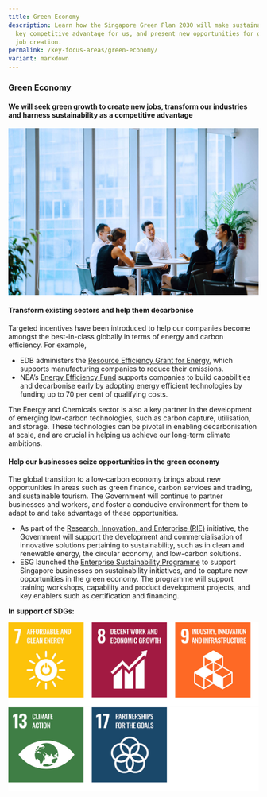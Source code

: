 ```yaml
---
title: Green Economy
description: Learn how the Singapore Green Plan 2030 will make sustainability a
  key competitive advantage for us, and present new opportunities for growth and
  job creation.
permalink: /key-focus-areas/green-economy/
variant: markdown
---
```

### Green Economy

#### We will seek green growth to create new jobs, transform our industries and harness sustainability as a competitive advantage

<img src="/images/framework/framework_greeneconomy.jpg" alt="Green Economy">

####  Transform existing sectors and help them decarbonise
 
Targeted incentives have been introduced to help our companies become amongst the best-in-class globally in terms of energy and carbon efficiency. For example,
 
* EDB administers the [Resource Efficiency Grant for Energy](https://www.edb.gov.sg/en/how-we-help/incentives-and-schemes.html), which supports manufacturing companies to reduce their emissions.
* NEA’s [Energy Efficiency Fund](https://www.nea.gov.sg/programmes-grants/grants-and-awards/energy-efficiency-grant) supports companies to build capabilities and decarbonise early by adopting energy efficient technologies by funding up to 70 per cent of qualifying costs.
 
The Energy and Chemicals sector is also a key partner in the development of emerging low-carbon technologies, such as carbon capture, utilisation, and storage. These technologies can be pivotal in enabling decarbonisation at scale, and are crucial in helping us achieve our long-term climate ambitions. 

 
#### Help our businesses seize opportunities in the green economy
 
The global transition to a low-carbon economy brings about new opportunities in areas such as green finance, carbon services and trading, and sustainable tourism. The Government will continue to partner businesses and workers, and foster a conducive environment for them to adapt to and take advantage of these opportunities.
 
* As part of the [Research, Innovation, and Enterprise (RIE)](https://www.nrf.gov.sg/rie2025-plan) initiative, the Government will support the development and commercialisation of innovative solutions pertaining to sustainability, such as in clean and renewable energy, the circular economy, and low-carbon solutions.
* ESG launched the [Enterprise Sustainability Programme](https://www.enterprisesg.gov.sg/grow-your-business/boost-capabilities/sustainability/enterprise-sustainability-programme) to support Singapore businesses on sustainability initiatives, and to capture new opportunities in the green economy. The programme will support training workshops, capability and product development projects, and key enablers such as certification and financing.



**In support of SDGs:**

<div class="sdg-container">
	<img class="sdg-image" src="/images/framework/greeneconomy_01.jpg" alt="7 8 9">
	<img class="sdg-image" src="/images/framework/greeneconomy_02.jpg" alt="13 17">
</div>